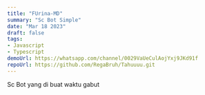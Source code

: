 ```yaml
---
title: "FUrina-MD"
summary: "Sc Bot Simple"
date: "Mar 18 2023"
draft: false
tags:
- Javascript
- Typescript
demoUrl: https://whatsapp.com/channel/0029VaUeCulAojYxj9JKd91f
repoUrl: https://github.com/RegaBruh/Tahuuuu.git
---
```

Sc Bot yang di buat waktu gabut
